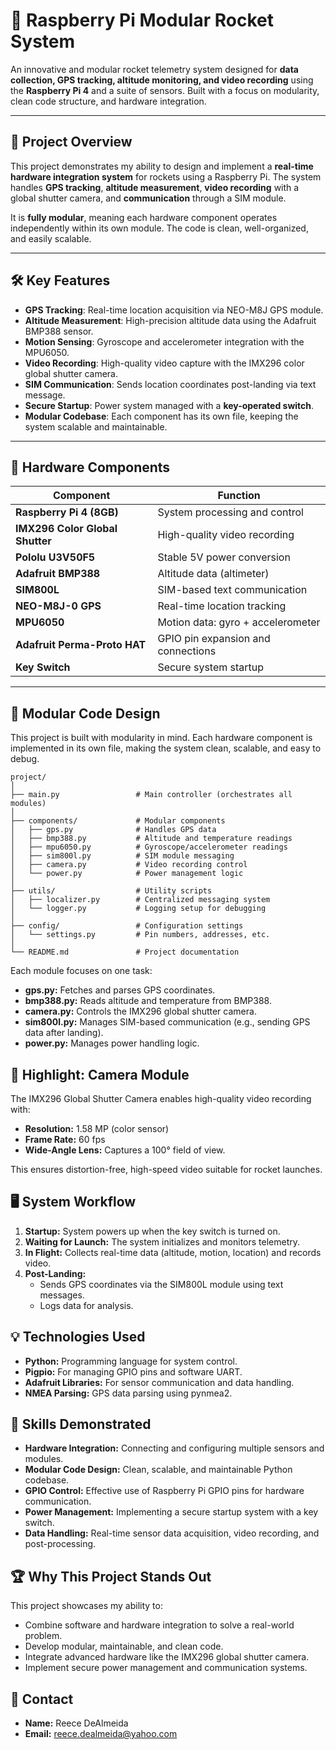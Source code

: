 # 🚀 **Raspberry Pi Modular Rocket System**

An innovative and modular rocket telemetry system designed for **data collection, GPS tracking, altitude monitoring, and video recording** using the **Raspberry Pi 4** and a suite of sensors. Built with a focus on modularity, clean code structure, and hardware integration.

---

## 🌟 **Project Overview**

This project demonstrates my ability to design and implement a **real-time hardware integration system** for rockets using a Raspberry Pi. The system handles **GPS tracking**, **altitude measurement**, **video recording** with a global shutter camera, and **communication** through a SIM module.

It is **fully modular**, meaning each hardware component operates independently within its own module. The code is clean, well-organized, and easily scalable.

---

## 🛠️ **Key Features**

- **GPS Tracking**: Real-time location acquisition via NEO-M8J GPS module.
- **Altitude Measurement**: High-precision altitude data using the Adafruit BMP388 sensor.
- **Motion Sensing**: Gyroscope and accelerometer integration with the MPU6050.
- **Video Recording**: High-quality video capture with the IMX296 color global shutter camera.
- **SIM Communication**: Sends location coordinates post-landing via text message.
- **Secure Startup**: Power system managed with a **key-operated switch**.
- **Modular Codebase**: Each component has its own file, keeping the system scalable and maintainable.

---

## 🔩 **Hardware Components**

| Component                     | Function                         |
|-------------------------------|----------------------------------|
| **Raspberry Pi 4 (8GB)**      | System processing and control    |
| **IMX296 Color Global Shutter** | High-quality video recording    |
| **Pololu U3V50F5**            | Stable 5V power conversion       |
| **Adafruit BMP388**           | Altitude data (altimeter)        |
| **SIM800L**                   | SIM-based text communication     |
| **NEO-M8J-0 GPS**             | Real-time location tracking      |
| **MPU6050**                   | Motion data: gyro + accelerometer|
| **Adafruit Perma-Proto HAT**  | GPIO pin expansion and connections|
| **Key Switch**                | Secure system startup            |

---

## 🧩 **Modular Code Design**

This project is built with modularity in mind. Each hardware component is implemented in its own file, making the system clean, scalable, and easy to debug.

```plaintext
project/
│
├── main.py                 # Main controller (orchestrates all modules)
│
├── components/             # Modular components
│   ├── gps.py              # Handles GPS data
│   ├── bmp388.py           # Altitude and temperature readings
│   ├── mpu6050.py          # Gyroscope/accelerometer readings
│   ├── sim800l.py          # SIM module messaging
│   ├── camera.py           # Video recording control
│   └── power.py            # Power management logic
│
├── utils/                  # Utility scripts
│   ├── localizer.py        # Centralized messaging system
│   └── logger.py           # Logging setup for debugging
│
├── config/                 # Configuration settings
│   └── settings.py         # Pin numbers, addresses, etc.
│
└── README.md               # Project documentation
```
Each module focuses on one task:
- **gps.py:** Fetches and parses GPS coordinates.
- **bmp388.py:** Reads altitude and temperature from BMP388.
- **camera.py:** Controls the IMX296 global shutter camera.
- **sim800l.py:** Manages SIM-based communication (e.g., sending GPS data after landing).
- **power.py:** Manages power handling logic.

## 🎥 **Highlight: Camera Module**
The IMX296 Global Shutter Camera enables high-quality video recording with:
- **Resolution:** 1.58 MP (color sensor)
- **Frame Rate:** 60 fps
- **Wide-Angle Lens:** Captures a 100° field of view.

This ensures distortion-free, high-speed video suitable for rocket launches.

## 🖥️ **System Workflow**
1. **Startup:** System powers up when the key switch is turned on.
2. **Waiting for Launch:** The system initializes and monitors telemetry.
3. **In Flight:** Collects real-time data (altitude, motion, location) and records video.
4. **Post-Landing:**
   - Sends GPS coordinates via the SIM800L module using text messages.
   - Logs data for analysis.

## 💡 **Technologies Used**
- **Python:** Programming language for system control.
- **Pigpio:** For managing GPIO pins and software UART.
- **Adafruit Libraries:** For sensor communication and data handling.
- **NMEA Parsing:** GPS data parsing using pynmea2.

## 🚀 **Skills Demonstrated**
- **Hardware Integration:** Connecting and configuring multiple sensors and modules.
- **Modular Code Design:** Clean, scalable, and maintainable Python codebase.
- **GPIO Control:** Effective use of Raspberry Pi GPIO pins for hardware communication.
- **Power Management:** Implementing a secure startup system with a key switch.
- **Data Handling:** Real-time sensor data acquisition, video recording, and post-processing.

## 🏆 **Why This Project Stands Out**
This project showcases my ability to:
- Combine software and hardware integration to solve a real-world problem.
- Develop modular, maintainable, and clean code.
- Integrate advanced hardware like the IMX296 global shutter camera.
- Implement secure power management and communication systems.

## 📧 **Contact**
- **Name:** Reece DeAlmeida
- **Email:** reece.dealmeida@yahoo.com